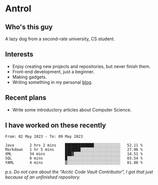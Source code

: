 # Antrol

## Who's this guy

A lazy dog from a second-rate university, CS student.

## Interests

* Enjoy creating new projects and repositories, but never finish them.
* Front-end development, just a beginner.
* Making gadgets.
* Writing something in my personal [blog](https://blog.antrol.xyz/).

## Recent plans

* Write some introductory articles about Computer Science.

<!--
* Try to develop a website for [Anime4KCPP](https://github.com/TianZerL/Anime4KCPP).
* Develop a Markdown renderer which user can customize its css, of course it is GUI-based.~~(If I could finish  it before getting bored)~~
* Work with my [teammates](https://github.com/SWJTU-Lazy-Dogs).
* Find something interests me, as a hobby after finishing my ~~boring~~ homework.
-->

## I have worked on these recently

<!--START_SECTION:waka-->

```text
From: 02 May 2023 - To: 09 May 2023

Java       2 hrs 2 mins    █████████████░░░░░░░░░░░░   52.11 %
Markdown   1 hr 5 mins     ███████░░░░░░░░░░░░░░░░░░   27.96 %
XML        34 mins         ███▓░░░░░░░░░░░░░░░░░░░░░   14.51 %
SQL        8 mins          █░░░░░░░░░░░░░░░░░░░░░░░░   03.54 %
YAML       4 mins          ▒░░░░░░░░░░░░░░░░░░░░░░░░   01.88 %
```

<!--END_SECTION:waka-->

*p.s.  Do not care about the "Arctic Code Vault Contributor", I got that just because of an unfinished repository.*

<!--
**qzmlgfj/qzmlgfj** is a ✨ _special_ ✨ repository because its `README.md` (this file) appears on your GitHub profile.

Here are some ideas to get you started:

- 🔭 I’m currently working on ...
- 🌱 I’m currently learning ...
- 👯 I’m looking to collaborate on ...
- 🤔 I’m looking for help with ...
- 💬 Ask me about ...
- 📫 How to reach me: ...
- 😄 Pronouns: ...
- ⚡ Fun fact: ...
-->
